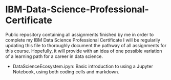# IBM-Data-Science-Professional-Certificate
Public repository containing all assignments finished by me in order to complete my IBM Data Science Professional Certificate
I will be regularily updating this file to thoroughly document the pathway of all assignments for this course. Hopefully, it will provide with an idea of one possible variation of a learning path for a career in data science.
- DataScienceEcosystem.ipyn: Basic introduction to using a Jupyter Notebook, using both coding cells and markdown.
